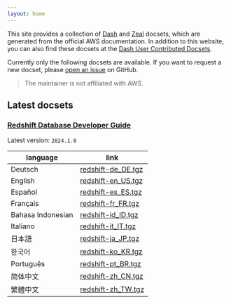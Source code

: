 ```yaml
---
layout: home
---
```


This site provides a collection of [Dash] and [Zeal] docsets, which are generated from the official AWS documentation.
In addition to this website, you can also find these docsets at the [Dash User Contributed Docsets].

Currently only the following docsets are available. If you want to request a new docset, please [open an issue] on GitHub.

[Dash]: https://kapeli.com/dash
[Zeal]: https://zealdocs.org/
[Dash User Contributed Docsets]: https://github.com/Kapeli/Dash-User-Contributions
[open an issue]: https://github.com/tzing/dashify-aws-docs/issues/new

> The maintainer is not affiliated with AWS.

## Latest docsets

### [Redshift Database Developer Guide](https://docs.aws.amazon.com/redshift/latest/dg/index.html)

Latest version: `2024.1.0`

| language          | link                 |
| ----------------- | -------------------- |
| Deutsch           | [redshift-de_DE.tgz] |
| English           | [redshift-en_US.tgz] |
| Español           | [redshift-es_ES.tgz] |
| Français          | [redshift-fr_FR.tgz] |
| Bahasa Indonesian | [redshift-id_ID.tgz] |
| Italiano          | [redshift-it_IT.tgz] |
| 日本語            | [redshift-ja_JP.tgz] |
| 한국어            | [redshift-ko_KR.tgz] |
| Português         | [redshift-pt_BR.tgz] |
| 简体中文          | [redshift-zh_CN.tgz] |
| 繁體中文          | [redshift-zh_TW.tgz] |

[redshift-de_DE.tgz]: https://github.com/tzing/aws-docs-archive/releases/download/redshift%2F2024.1.0/redshift-de_DE.tgz
[redshift-en_US.tgz]: https://github.com/tzing/aws-docs-archive/releases/download/redshift%2F2024.1.0/redshift-en_US.tgz
[redshift-es_ES.tgz]: https://github.com/tzing/aws-docs-archive/releases/download/redshift%2F2024.1.0/redshift-es_ES.tgz
[redshift-fr_FR.tgz]: https://github.com/tzing/aws-docs-archive/releases/download/redshift%2F2024.1.0/redshift-fr_FR.tgz
[redshift-id_ID.tgz]: https://github.com/tzing/aws-docs-archive/releases/download/redshift%2F2024.1.0/redshift-id_ID.tgz
[redshift-it_IT.tgz]: https://github.com/tzing/aws-docs-archive/releases/download/redshift%2F2024.1.0/redshift-it_IT.tgz
[redshift-ja_JP.tgz]: https://github.com/tzing/aws-docs-archive/releases/download/redshift%2F2024.1.0/redshift-ja_JP.tgz
[redshift-ko_KR.tgz]: https://github.com/tzing/aws-docs-archive/releases/download/redshift%2F2024.1.0/redshift-ko_KR.tgz
[redshift-pt_BR.tgz]: https://github.com/tzing/aws-docs-archive/releases/download/redshift%2F2024.1.0/redshift-pt_BR.tgz
[redshift-zh_CN.tgz]: https://github.com/tzing/aws-docs-archive/releases/download/redshift%2F2024.1.0/redshift-zh_CN.tgz
[redshift-zh_TW.tgz]: https://github.com/tzing/aws-docs-archive/releases/download/redshift%2F2024.1.0/redshift-zh_TW.tgz
